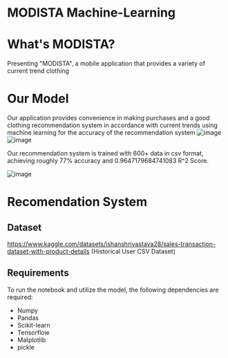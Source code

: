 # MODISTA Machine-Learning

# What's MODISTA?
Presenting "MODISTA", a mobile application that provides a variety of current trend clothing

# Our Model
Our application provides convenience in making purchases and a good clothing recommendation system in accordance with current trends using machine learning for the accuracy of the recommendation system
![image](https://github.com/Modista-Team/Machine-Learning/assets/170929755/a53e76ce-4573-4b86-8640-40d415b22663)
![image](https://github.com/Modista-Team/Machine-Learning/assets/170929755/31444bbc-a1c9-4481-aa94-c1b585e64d82)

Our recommendation system is trained with 600+ data in csv format, achieving roughly 77% accuracy and 0.9647179684741083 R^2 Score.

![image](https://github.com/Modista-Team/Machine-Learning/assets/170929755/3e42f95d-7204-4449-9e56-38295b7865be)

# Recomendation System
## Dataset
https://www.kaggle.com/datasets/ishanshrivastava28/sales-transaction-dataset-with-product-details (Historical User CSV Dataset)

## Requirements
To run the notebook and utilize the model, the following dependencies are required:
- Numpy
- Pandas
- Scikit-learn
- Tensorflow
- Matplotlib
- pickle
